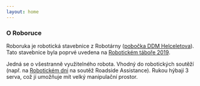```yaml
---
layout: home
---
```


### O Roboruce

Roboruka je robotická stavebnice z Robotárny ([pobočka DDM Helceletova](http://www.helceletka.cz/doku.php/pobocky/ddmhelceletova/start?redirect=1)). Tato stavebnice byla poprvé uvedena na [Robotickém táboře 2019](https://robotickytabor.cz/).

Jedná se o všestranně využitelného robota. Vhodný do robotických soutěží (např. na [Robotickém dni](http://robotickyden.cz/) na soutěž Roadside Assistance). Rukou hýbají 3 serva, což jí umožňuje mít velký manipulační prostor.
